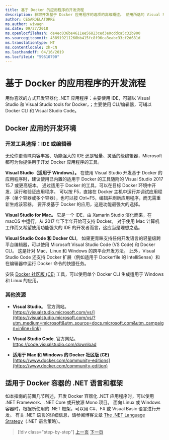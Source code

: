 ```yaml
---
title: 基于 Docker 的应用程序的开发流程
description: 获取开发基于 Docker 应用程序的选项的高级概述。 使用所选的 Visual Studio for Windows、Visual Studio for Mac 或 Visual Studio Code 获得多平台支持（Windows、Mac 和 Linux）。
author: CESARDELATORRE
ms.author: wiwagn
ms.date: 09/27/2018
ms.openlocfilehash: de4ec036be4611ee56823ced3e0cddca5c32b900
ms.sourcegitcommit: 438919211260bb415fc8f96ca3eabc33cf2d681d
ms.translationtype: HT
ms.contentlocale: zh-CN
ms.lasthandoff: 04/16/2019
ms.locfileid: "59610790"
---
```

# <a name="development-process-for-docker-based-applications"></a>基于 Docker 的应用程序的开发流程

用你喜欢的方式开发容器化 .NET 应用程序：主要使用 IDE，可辅以 Visual Studio 和 Visual Studio tools for Docker，；主要使用 CLI/编辑器，可辅以 Docker CLI 和 Visual Studio Code。

## <a name="development-environment-for-docker-apps"></a>Docker 应用的开发环境

### <a name="development-tool-choices-ide-or-editor"></a>开发工具选择：IDE 或编辑器

无论你更青睐内容丰富、功能强大的 IDE 还是轻量、灵活的级编辑器，Microsoft 都可为你提供用于开发 Docker 应用程序的工具。

**Visual Studio（适用于 Windows）。** 在使用 Visual Studio 开发基于 Docker 的应用程序时，建议使用已内置的适用于 Docker 的工具随附的 Visual Studio 2017 15.7 或更高版本。 通过适用于 Docker 的工具，可以在目标 Docker 环境中开发、运行和验证应用程序。 可以按 F5，直接在 Docker 主机中运行并调试应用程序（单个容器或多个容器），也可以按 Ctrl+F5，编辑并刷新应用程序，而无需重新生成该容器。 要开发基于 Docker 的应用，这是功能最强大的选择。

**Visual Studio for Mac。** 它是一个 IDE，由 Xamarin Studio 演化而来，在 macOS 中运行，从 2017 年下半年开始可支持 Docker。 对于使用 Mac 计算机工作而又希望使用功能强大的 IDE 的开发者而言，这应当是理想之选。

**Visual Studio Code 和 Docker CLI**。 如果更青睐支持任何开发语言的轻量级跨平台编辑器，可以使用 Microsoft Visual Studio Code (VS Code) 和 Docker CLI。 这是针对 Mac、Linux 和 Windows 的跨平台开发方法。 此外，Visual Studio Code 还支持 Docker 扩展（例如适用于 Dockerfile 的 IntelliSense）和在编辑器中运行 Docker 命令的快捷任务。

安装 [Docker 社区版 (CE)](https://www.docker.com/community-edition) 工具，可以使用单个 Docker CLI 生成适用于 Windows 和 Linux 的应用。

### <a name="additional-resources"></a>其他资源

- **Visual Studio**。 官方网站。 \
  [https://visualstudio.microsoft.com/vs/](https://visualstudio.microsoft.com/vs/?utm_medium=microsoft&utm_source=docs.microsoft.com&utm_campaign=inline+link)

- **Visual Studio Code**. 官方网站。 \
  <https://code.visualstudio.com/download>

- **适用于 Mac 和 Windows 的 Docker 社区版 (CE)** \
  [https://www.docker.com/community-editions](https://www.docker.com/community-edition)

## <a name="net-languages-and-frameworks-for-docker-containers"></a>适用于 Docker 容器的 .NET 语言和框架

如本指南的前面几节所述，开发 Docker 容器化 .NET 应用程序时，可以使用 .NET Framework、.NET Core 或开放源 Mono 项目。 面向 Linux 或 Windows 容器时，根据所使用的 .NET 框架，可以用 C\#、F\# 或 Visual Basic 语言进行开发。 有关 .NET 语言的详细信息，请参阅博客文章 [The .NET Language Strategy](https://devblogs.microsoft.com/dotnet/the-net-language-strategy/)（.NET 语言策略）。

>[!div class="step-by-step"]
>[上一页](../architect-microservice-container-applications/using-azure-service-fabric.md)
>[下一页](docker-app-development-workflow.md)
